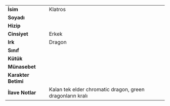 |  |  |  
|---|---|  
| **İsim** | Klatros|  
| **Soyadı** | |  
| **Hizip** | |  
| **Cinsiyet** | Erkek|  
| **Irk** | Dragon|  
| **Sınıf** | |  
| **Kütük** | |  
| **Münasebet** | |  
| **Karakter Betimi** | |  
| **İlave Notlar** | Kalan tek elder chromatic dragon, green dragonların kralı|  

